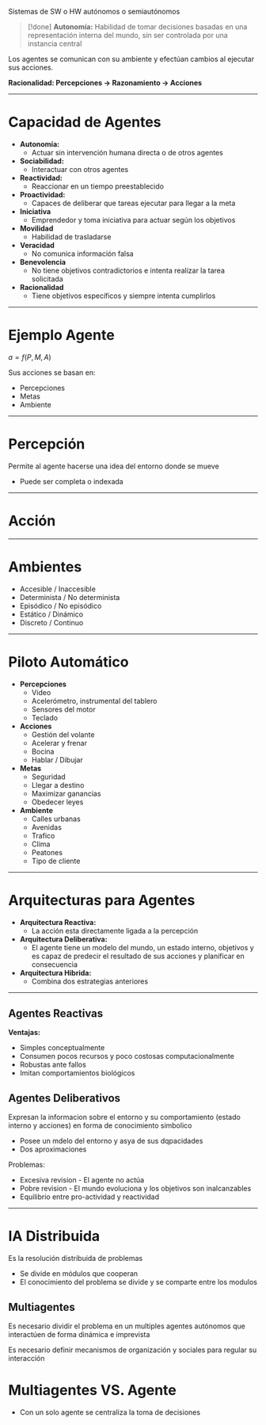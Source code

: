 Sistemas de SW o HW autónomos o semiautónomos

> [!done] **Autonomía:** Habilidad de tomar decisiones basadas en una representación interna del mundo, sin ser controlada por una instancia central

Los agentes se comunican con su ambiente y efectúan cambios al ejecutar sus acciones.

**Racionalidad: Percepciones $\rightarrow$ Razonamiento $\rightarrow$ Acciones**

___
# Capacidad de Agentes
- **Autonomía:**
	- Actuar sin intervención humana directa o de otros agentes
- **Sociabilidad:**
	- Interactuar con otros agentes
- **Reactividad:**
	- Reaccionar en un tiempo preestablecido
- **Proactividad:**
	- Capaces de deliberar que tareas ejecutar para llegar a la meta
- **Iniciativa**
	- Emprendedor y toma iniciativa para actuar según los objetivos
- **Movilidad**
	- Habilidad de trasladarse
- **Veracidad**
	- No comunica información falsa
- **Benevolencia**
	- No tiene objetivos contradictorios e intenta realizar la tarea solicitada
- **Racionalidad**
	- Tiene objetivos específicos y siempre intenta cumplirlos

___
# Ejemplo Agente
$a = f(P, M, A)$

Sus acciones se basan en:
- Percepciones
- Metas
- Ambiente

___
# Percepción
Permite al agente hacerse una idea del entorno donde se mueve
- Puede ser completa o indexada

___
# Acción

___
# Ambientes
- Accesible / Inaccesible
- Determinista / No determinista
- Episódico / No episódico
- Estático / Dinámico
- Discreto / Continuo

___
# Piloto Automático
- **Percepciones**
	- Video
	- Acelerómetro, instrumental del tablero
	- Sensores del motor
	- Teclado
- **Acciones**
	- Gestión del volante
	- Acelerar y frenar
	- Bocina
	- Hablar / Dibujar
- **Metas**
	- Seguridad
	- Llegar a destino
	- Maximizar ganancias
	- Obedecer leyes
- **Ambiente**
	- Calles urbanas
	- Avenidas
	- Trafico
	- Clima
	- Peatones
	- Tipo de cliente

___
# Arquitecturas para Agentes
- **Arquitectura Reactiva:**
	- La acción esta directamente ligada a la percepción
- **Arquitectura Deliberativa:**
	- El agente tiene un modelo del mundo, un estado interno, objetivos y es capaz de predecir el resultado de sus acciones y planificar en consecuencia
- **Arquitectura Hibrida:**
	- Combina dos estrategias anteriores

___
## Agentes Reactivas
**Ventajas:**
- Simples conceptualmente
- Consumen pocos recursos y poco costosas computacionalmente
- Robustas ante fallos
- Imitan comportamientos biológicos

## Agentes Deliberativos
Expresan la informacion sobre el entorno y su comportamiento (estado interno y acciones) en forma de conocimiento simbolico
- Posee un mdelo del entorno y asya de sus dqpacidades
- Dos aproximaciones

Problemas:
- Excesiva revision - El agente no actúa
- Pobre revision - El mundo evoluciona y los objetivos son inalcanzables
- Equilibrio entre pro-actividad y reactividad

___
# IA Distribuida
Es la resolución distribuida de problemas
- Se divide en módulos que cooperan
- El conocimiento del problema se divide y se comparte entre los modulos

## Multiagentes
Es necesario dividir el problema en un multiples agentes autónomos que interactúen de forma dinámica e imprevista

Es necesario definir mecanismos de organización y sociales para regular su interacción

# Multiagentes VS. Agente
- Con un solo agente se centraliza la toma de decisiones